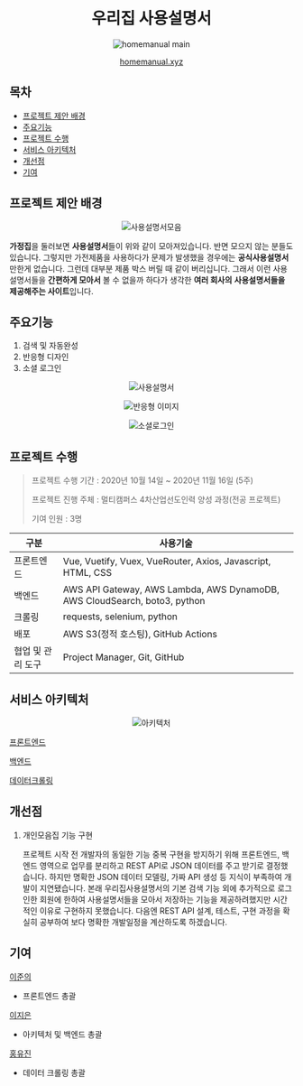 <h1 align="center"> 우리집 사용설명서 </h1>

<p align="center"><img alt="homemanual main" src="https://user-images.githubusercontent.com/25981278/103438478-c5019800-4c76-11eb-9838-acce019680a2.png"></p>

<p align="center"><a href="https://homemanual.xyz">homemanual.xyz</a></p>

## 목차

- [프로젝트 제안 배경](#프로젝트-제안-배경)
- [주요기능](#주요기능)
- [프로젝트 수행](#프로젝트-수행)
- [서비스 아키텍처](#서비스-아키텍처)
- [개선점](#개선점)
- [기여](#기여)

## 프로젝트 제안 배경

<p align="center"><img alt="사용설명서모음" src="https://user-images.githubusercontent.com/25981278/103438599-b8317400-4c77-11eb-925f-5c8ce918cb01.png"></p>

**가정집**을 둘러보면 **사용설명서**들이 위와 같이 모아져있습니다. 반면 모으지 않는 분들도 있습니다. 그렇지만 가전제품을 사용하다가 문제가 발생했을 경우에는 **공식사용설명서** 만한게 없습니다. 그런데 대부분 제품 박스 버릴 때 같이 버리십니다. 그래서 이런 사용설명서들을 **간편하게 모아서** 볼 수 없을까 하다가 생각한 **여러 회사의** **사용설명서들을** **제공해주는 사이트**입니다.

## 주요기능

1. 검색 및 자동완성
2. 반응형 디자인
3. 소셜 로그인

<p align="center"><img alt="사용설명서" src="https://media.giphy.com/media/CsBceG8THzR7sFmDJ7/giphy.gif"></p>

<p align="center"><img alt="반응형 이미지" src="https://user-images.githubusercontent.com/25981278/103439053-faa97f80-4c7c-11eb-8401-d2d7a7544b4e.png"></p>

<p align="center"><img alt="소셜로그인" src="https://user-images.githubusercontent.com/25981278/103439040-d6e63980-4c7c-11eb-8df3-75c6eccd9cf3.png"></p>

## 프로젝트 수행

> 프로젝트 수행 기간 : 2020년 10월 14일 ~ 2020년 11월 16일 (5주)
>
> 프로젝트 진행 주체 : 멀티캠퍼스 4차산업선도인력 양성 과정(전공 프로젝트)
>
> 기여 인원 : 3명

| 구분              | 사용기술                                                     |
| ----------------- | ------------------------------------------------------------ |
| 프론트엔드        | Vue, Vuetify, Vuex, VueRouter, Axios, Javascript, HTML, CSS  |
| 백엔드            | AWS API Gateway, AWS Lambda, AWS DynamoDB, AWS CloudSearch, boto3, python |
| 크롤링            | requests, selenium, python                                   |
| 배포              | AWS S3(정적 호스팅), GitHub Actions                          |
| 협업 및 관리 도구 | Project Manager, Git, GitHub                                 |

## 서비스 아키텍처

<p align="center"><img alt="아키텍처" src="https://user-images.githubusercontent.com/25981278/103439548-347c8500-4c81-11eb-86f0-16257abecd28.png"></p>

[프론트엔드](https://github.com/minority-elite/Maunals_In_Myhome/blob/main/Frontend/README.md) 

[백엔드](https://github.com/minority-elite/Maunals_In_Myhome/blob/main/Backend/README.md) 

[데이터크롤링](https://github.com/minority-elite/Maunals_In_Myhome/blob/main/DataCrawling/README.md)

## 개선점

1. 개인모음집 기능 구현

   프로젝트 시작 전 개발자의 동일한 기능 중복 구현을 방지하기 위해 프론트엔드, 백엔드 영역으로 업무를 분리하고 REST API로 JSON 데이터를 주고 받기로 결정했습니다. 하지만 명확한 JSON 데이터 모델링, 가짜 API 생성 등 지식이 부족하여 개발이 지연됐습니다. 본래 우리집사용설명서의 기본 검색 기능 외에 추가적으로 로그인한 회원에 한하여 사용설명서들을 모아서 저장하는 기능을 제공하려했지만 시간적인 이유로 구현하지 못했습니다. 다음엔 REST API 설계, 테스트, 구현 과정을 확실히 공부하여 보다 명확한 개발일정을 계산하도록 하겠습니다.

## 기여

[이준의](https://github.com/coconutstd)

- 프론트엔드 총괄

[이지은](https://github.com/hackzoomuck)

- 아키텍처 및 백엔드 총괄

[홍유진](https://github.com/redcarrot01)

- 데이터 크롤링 총괄

